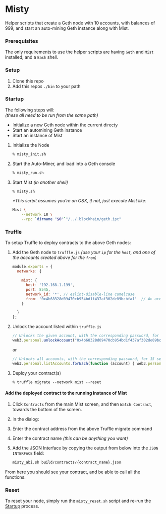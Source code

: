 # Misty

Helper scripts that create a Geth node with 10 accounts, with balances of 999, and start an auto-mining Geth instance along with Mist.

### Prerequisites

The only requirements to use the helper scripts are having `Geth` and `Mist` installed, and a `Bash` shell.


### Setup

 1. Clone this repo
 2. Add this repos `./bin` to your path


### Startup

The following steps will:  
_(these all need to be run from the same path)_

 - Initialize a new Geth node within the current directy
 - Start an automining Geth instance
 - Start an instance of Mist

 1. Initialize the Node

     ```bash
     % misty_init.sh
     ```

 2. Start the Auto-Miner, and load into a Geth console

    ```bash
    % misty_run.sh
    ```

 3. Start Mist _(in another shell)_

    ```bash
    % misty.sh
    ```

    _*This script assumes you're on OSX, if not, just execute Mist like:_

    ```bash
    Mist \
    	--network 10 \
    	--rpc `dirname "$0"`"/../.blockhain/geth.ipc"
    ```

### Truffle

To setup Truffle to deploy contracts to the above Geth nodes:

 1. Add the Geth node to `truffle.js` _(use your `ip` for the `host`, and one of the accounts created above for the `from`)_

    ```javascript
    module.exports = {
      networks: {

        mist: {
          host: '192.168.1.199',
          port: 8545,
          network_id: '*', // eslint-disable-line camelcase
          from: '0x4b68328d09470cb954bd1f437af302de09bcbfa1'  // An account listed within `genesis.json`
        }

      }
    };
    ```

 2. Unlock the account listed within `truffle.js`

     ```javascript
     // Unlocks the given account, with the corresponding password, for 15 seconds.
     web3.personal.unlockAccount("0x4b68328d09470cb954bd1f437af302de09bcbfa1", "password", 15000)
     ```
     or
     ```javascript
     // Unlocks all accounts, with the corresponding password, for 15 seconds.
     web3.personal.listAccounts.forEach(function (account) { web3.personal.unlockAccount(account, "password", 15000)) } });
     ```

 3. Deploy your contract(s)

    ```shell
    % truffle migrate --network mist --reset
    ```


#### Add the deployed contract to the running instance of Mist

 1. Click `Contracts` from the main Mist screen, and then `Watch Contract`, towards the bottom of the screen.
 2. In the dialog:  
   1. Enter the contract address from the above Truffle migrate command
   2. Enter the contract name _(this can be anything you want)_
   3. Add the JSON Interface by copying the output from below into the `JSON INTERFACE` field:  

      ```bash
      misty_abi.sh build/contracts/{contract_name}.json
      ```

From here you should see your contract, and be able to call all the functions.

### Reset

To reset your node, simply run the `misty_reset.sh` script and re-run the [Startup](#startup) process.
